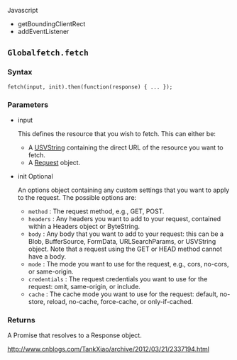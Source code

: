 Javascript

- getBoundingClientRect
- addEventListener

## `Globalfetch.fetch` 

### Syntax

    fetch(input, init).then(function(response) { ... });
    
### Parameters
- input

    This defines the resource that you wish to fetch. This can either be:

    - A  [USVString](http://devdocs.io/dom/usvstring)  containing the direct URL of the resource you want to fetch.
    - A  [Request](http://devdocs.io/dom/request)  object.

- init Optional

    An options object containing any custom settings that you want to apply to the request. The possible options are:

    -  `method` : The request method, e.g., GET, POST.
    -  `headers` : Any headers you want to add to your request, contained within a Headers object or ByteString.
    -  `body` : Any body that you want to add to your request: this can be a Blob, BufferSource, FormData, URLSearchParams, or USVString object. Note that a request using the GET or HEAD method cannot have a body.
    -  `mode` : The mode you want to use for the request, e.g., cors, no-cors, or same-origin.
    -  `credentials` : The request credentials you want to use for the request: omit, same-origin, or include.
    -  `cache` : The cache mode you want to use for the request: default, no-store, reload, no-cache, force-cache, or only-if-cached.


### Returns

A Promise that resolves to a Response object.

http://www.cnblogs.com/TankXiao/archive/2012/03/21/2337194.html